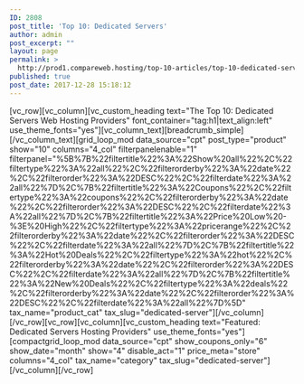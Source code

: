 ```yaml
---
ID: 2808
post_title: 'Top 10: Dedicated Servers'
author: admin
post_excerpt: ""
layout: page
permalink: >
  http://prod1.compareweb.hosting/top-10-articles/top-10-dedicated-servers/
published: true
post_date: 2017-12-28 15:18:12
---
```

[vc_row][vc_column][vc_custom_heading text="The Top 10: Dedicated Servers Web Hosting Providers" font_container="tag:h1|text_align:left" use_theme_fonts="yes"][vc_column_text][breadcrumb_simple][/vc_column_text][grid_loop_mod data_source="cpt" post_type="product" show="10" columns="4_col" filterpanelenable="1" filterpanel="%5B%7B%22filtertitle%22%3A%22Show%20all%22%2C%22filtertype%22%3A%22all%22%2C%22filterorderby%22%3A%22date%22%2C%22filterorder%22%3A%22DESC%22%2C%22filterdate%22%3A%22all%22%7D%2C%7B%22filtertitle%22%3A%22Coupons%22%2C%22filtertype%22%3A%22coupons%22%2C%22filterorderby%22%3A%22date%22%2C%22filterorder%22%3A%22DESC%22%2C%22filterdate%22%3A%22all%22%7D%2C%7B%22filtertitle%22%3A%22Price%20Low%20-%3E%20High%22%2C%22filtertype%22%3A%22pricerange%22%2C%22filterorderby%22%3A%22date%22%2C%22filterorder%22%3A%22DESC%22%2C%22filterdate%22%3A%22all%22%7D%2C%7B%22filtertitle%22%3A%22Hot%20Deals%22%2C%22filtertype%22%3A%22hot%22%2C%22filterorderby%22%3A%22date%22%2C%22filterorder%22%3A%22DESC%22%2C%22filterdate%22%3A%22all%22%7D%2C%7B%22filtertitle%22%3A%22New%20Deals%22%2C%22filtertype%22%3A%22deals%22%2C%22filterorderby%22%3A%22date%22%2C%22filterorder%22%3A%22DESC%22%2C%22filterdate%22%3A%22all%22%7D%5D" tax_name="product_cat" tax_slug="dedicated-server"][/vc_column][/vc_row][vc_row][vc_column][vc_custom_heading text="Featured: Dedicated Servers Hosting Providers" use_theme_fonts="yes"][compactgrid_loop_mod data_source="cpt" show_coupons_only="6" show_date="month" show="4" disable_act="1" price_meta="store" columns="4_col" tax_name="category" tax_slug="dedicated-server"][/vc_column][/vc_row]